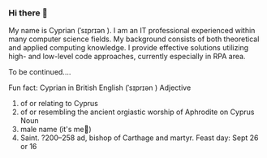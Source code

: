 ### Hi there 👋
My name is Cyprian (ˈsɪprɪən ).
I am an IT professional experienced within many computer science fields.
My background consists of both theoretical and applied computing knowledge.
I provide effective solutions utilizing high- and low-level code approaches, currently especially in RPA area.

To be continued....

Fun fact:
Cyprian in British English (ˈsɪprɪən )
Adjective
1. of or relating to Cyprus
2. of or resembling the ancient orgiastic worship of Aphrodite on Cyprus
Noun
1. male name (it's me:man:)
2. Saint. ?200–258 ad, bishop of Carthage and martyr. Feast day: Sept 26 or 16



<!--
**cklimkowski/cklimkowski** is a ✨ _special_ ✨ repository because its `README.md` (this file) appears on your GitHub profile.

Here are some ideas to get you started:

- 🔭 I’m currently working on ...
- 🌱 I’m currently learning ...
- 👯 I’m looking to collaborate on ...
- 🤔 I’m looking for help with ...
- 💬 Ask me about ...
- 📫 How to reach me: ...
- 😄 Pronouns: ...
- ⚡ Fun fact: ...
-->
